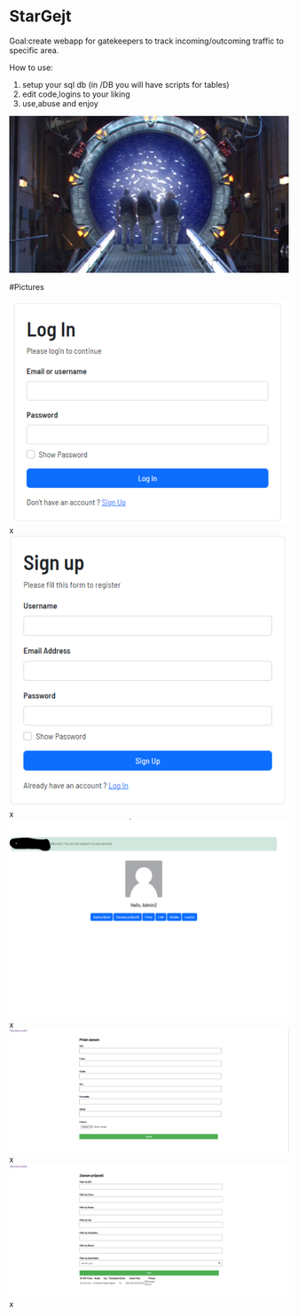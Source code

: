 # StarGejt

Goal:create webapp for gatekeepers to track incoming/outcoming traffic to specific area.

How to use:
1. setup your sql db (in /DB you will have scripts for tables)
2. edit code,logins to your liking
3. use,abuse and enjoy

![screenshot](./img/readme-git/1.jpg)

#Pictures

![screenshot](./img/readme-git/2.png)x
![screenshot](./img/readme-git/3.png)x
![screenshot](./img/readme-git/4.png)x
![screenshot](./img/readme-git/5.png)x
![screenshot](./img/readme-git/6.png)x




